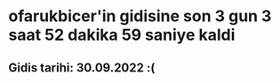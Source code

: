 # ofarukbicer'in gidisine son 3 gun 3 saat 52 dakika 59 saniye kaldi

## Gidis tarihi: 30.09.2022 :(